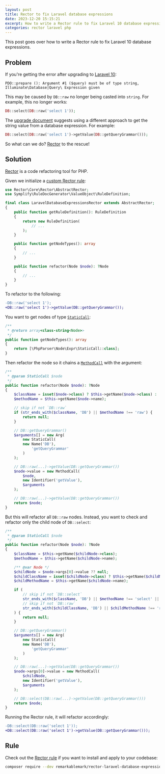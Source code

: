 ```yaml
---
layout: post
title: Rector to fix Laravel database expressions
date: 2023-12-20 15:15:21
excerpt: How to write a Rector rule to fix Laravel 10 database expressions.
categories: rector laravel php
---
```


This post goes over how to write a Rector rule to fix Laravel 10 database expressions.

## Problem

If you're getting the error after upgrading to [Laravel 10](https://laravel.com/docs/10.x/releases):

```
PDO::prepare (): Argument #1 ($query) must be of type string, Illuminate\Database|Query\ Expression given
```

This may be caused by `DB::raw` no longer being casted into `string`. For example, this no longer works:

```php
DB::select(DB::raw('select 1'));
```

The [upgrade document](https://laravel.com/docs/10.x/upgrade#database-expressions) suggests using a different approach to get the string value from a database expression. For example:

```php
DB::select(DB::raw('select 1')->getValue(DB::getQueryGrammar()));
```

So what can we do? [Rector](https://github.com/rectorphp/rector) to the rescue!

## Solution

[Rector](https://github.com/rectorphp/rector) is a code refactoring tool for PHP.

Given we initialize a [custom Rector rule](https://getrector.com/documentation/custom-rule):

```php
use Rector\Core\Rector\AbstractRector;
use Symplify\RuleDocGenerator\ValueObject\RuleDefinition;

final class LaravelDatabaseExpressionsRector extends AbstractRector;
{
    public function getRuleDefinition(): RuleDefinition
    {
        return new RuleDefinition(
            // ...
        );
    }

    public function getNodeTypes(): array
    {
        // ...
    }

    public function refactor(Node $node): ?Node
    {
        // ...
    }
}
```

To refactor to the following:

```diff
-DB::raw('select 1');
+DB::raw('select 1')->getValue(DB::getQueryGrammar());
```

You want to get nodes of type [`StaticCall`](https://github.com/rectorphp/php-parser-nodes-docs#phpparsernodeexprstaticcall):

```php
/**
 * @return array<class-string<Node>>
 */
public function getNodeTypes(): array
{
    return [\PhpParser\Node\Expr\StaticCall::class];
}
```

Then refactor the node so it chains a [`MethodCall`](https://github.com/rectorphp/php-parser-nodes-docs#phpparsernodeexprmethodcall) with the argument:

```php
/**
 * @param StaticCall $node
 */
public function refactor(Node $node): ?Node
{
    $className = isset($node->class) ? $this->getName($node->class) : '';
    $methodName = $this->getName($node->name);

    // skip if not `DB::raw`
    if (str_ends_with($className, 'DB') || $methodName !== 'raw') {
        return null;
    }

    // DB::getQueryGrammar()
    $arguments[] = new Arg(
        new StaticCall(
        new Name('DB'),
            'getQueryGrammar'
        )
    );

    // DB::raw(...)->getValue(DB::getQueryGrammar())
    $node->value = new MethodCall(
        $node,
        new Identifier('getValue'),
        $arguments
    );

    // DB::raw(...)->getValue(DB::getQueryGrammar())
    return $node;
}
```

But this will refactor all `DB::raw` nodes. Instead, you want to check and refactor only the child node of `DB::select`:

```php
/**
 * @param StaticCall $node
 */
public function refactor(Node $node): ?Node
{
    $className = $this->getName($childNode->class);
    $methodName = $this->getName($childNode->name);

    /** @var Node */
    $childNode = $node->args[0]->value ?? null;
    $childClassName = isset($childNode->class) ? $this->getName($childNode->class) : '';
    $childMethodName = $this->getName($childNode->name);

    if (
        // skip if not `DB::select`
        str_ends_with($className, 'DB') || $methodName !== 'select' ||
        // skip if not `DB::raw`
        str_ends_with($childClassName, 'DB') || $childMethodName !== 'raw'
    ) {
        return null;
    }

    // DB::getQueryGrammar()
    $arguments[] = new Arg(
        new StaticCall(
        new Name('DB'),
            'getQueryGrammar'
        )
    );

    // DB::raw(...)->getValue(DB::getQueryGrammar())
    $node->args[0]->value = new MethodCall(
        $childNode,
        new Identifier('getValue'),
        $arguments
    );

    // DB::select(DB::raw(...)->getValue(DB::getQueryGrammar()))
    return $node;
}
```

Running the Rector rule, it will refactor accordingly:

```diff
-DB::select(DB::raw('select 1'));
+DB::select(DB::raw('select 1')->getValue(DB::getQueryGrammar()));
```

## Rule

Check out the [Rector rule](https://github.com/remarkablemark/rector-laravel-database-expressions) if you want to install and apply to your codebase:

```sh
composer require --dev remarkablemark/rector-laravel-database-expressions
```
